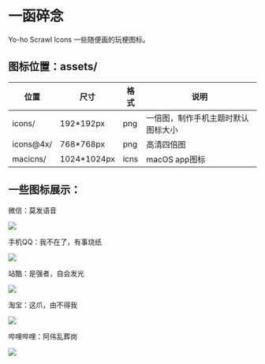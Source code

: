# 一函碎念
Yo-ho Scrawl Icons
一些随便画的玩梗图标。

## 图标位置：assets/

| 位置 | 尺寸 | 格式 | 说明 |
| --- | --- | --- | --- |
| icons/ | 192*192px | png | 一倍图，制作手机主题时默认图标大小 |
| icons@4x/ | 768*768px | png | 高清四倍图 |
| macicns/ | 1024*1024px | icns | macOS app图标 |

## 一些图标展示：

微信：莫发语音

<img src="https://www.chiven.net/project/Yo-ho-Scrawl-Icons/assets/icons/com.tencent.mm.png"/>

手机QQ：我不在了，有事烧纸

<img src="https://www.chiven.net/project/Yo-ho-Scrawl-Icons/assets/icons/com.tencent.mobileqq.png"/>

站酷：是强者，自会发光

<img src="https://www.chiven.net/project/Yo-ho-Scrawl-Icons/assets/icons/com.zcool.community.png"/>

淘宝：这爪，由不得我

<img class="card-icon" src="https://www.chiven.net/project/Yo-ho-Scrawl-Icons/assets/icons/com.taobao.taobao.png"/>

哔哩哔哩：阿伟乱葬岗

<img class="card-icon" src="https://www.chiven.net/project/Yo-ho-Scrawl-Icons/assets/icons/tv.danmaku.bili.png"/>

